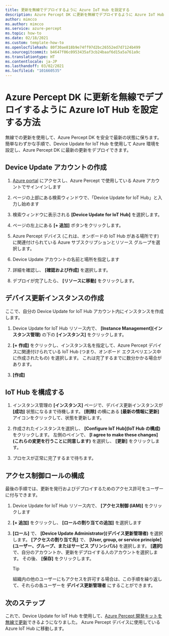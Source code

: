```yaml
---
title: 更新を無線でデプロイするように Azure IoT Hub を設定する
description: Azure Percept DK に更新を無線でデプロイするように Azure IoT Hub を構成する方法について説明します
author: mimcco
ms.author: mimcco
ms.service: azure-percept
ms.topic: how-to
ms.date: 02/18/2021
ms.custom: template-how-to
ms.openlocfilehash: 80f30ae818b9e74ff97d2bc26552ed7d7124b499
ms.sourcegitcommit: b4647f06c0953435af3cb24baaf6d15a5a761a9c
ms.translationtype: HT
ms.contentlocale: ja-JP
ms.lasthandoff: 03/02/2021
ms.locfileid: "101660535"
---
```

# <a name="how-to-set-up-azure-iot-hub-to-deploy-over-the-air-updates-to-your-azure-percept-dk"></a>Azure Percept DK に更新を無線でデプロイするように Azure IoT Hub を設定する方法
無線での更新を使用して、Azure Percept DK を安全で最新の状態に保ちます。 簡単なわずかな手順で、Device Update for IoT Hub を使用して Azure 環境を設定し、Azure Percept DK に最新の更新をデプロイできます。

## <a name="create-a-device-update-account"></a>Device Update アカウントの作成

1. [Azure portal](https://portal.azure.com) にアクセスし、Azure Percept で使用している Azure アカウントでサインインします 

1. ページの上部にある検索ウィンドウで、「Device Update for IoT Hub」と入力し始めます

1. 検索ウィンドウに表示される **[Device Update for IoT Hub]** を選択します。

1. ページの左上にある **[+ 追加]** ボタンをクリックします。

1. Azure Percept デバイス (これは、オンボードの IoT Hub がある場所です) に関連付けられている Azure サブスクリプションとリソース グループを選択します。

1. Device Update アカウントの名前と場所を指定します

1. 詳細を確認し、 **[確認および作成]** を選択します。
 
1. デプロイが完了したら、 **[リソースに移動]** をクリックします。
 
## <a name="create-a-device-update-instance"></a>デバイス更新インスタンスの作成
ここで、自分の Device Update for IoT Hub アカウント内にインスタンスを作成します。

1. Device Update for IoT Hub リソース内で、 **[Instance Management]\(インスタンス管理\)** の下の **[インスタンス]** をクリックします。
 
1. **[+ 作成]** をクリックし、インスタンス名を指定して、Azure Percept デバイスに関連付けられている IoT Hub (つまり、オンボード エクスペリエンス中に作成されたもの) を選択します。 これは完了するまでに数分かかる場合があります。
 
1. **[作成]**

## <a name="configure-iot-hub"></a>IoT Hub を構成する

1. インスタンス管理の **[インスタンス]** ページで、デバイス更新インスタンスが **[成功]** 状態になるまで待機します。 **[削除]** の横にある **[最新の情報に更新]** アイコンをクリックして、状態を更新します。
 
1. 作成されたインスタンスを選択し、 **[Configure IoT Hub]\(IoT Hub の構成\)** をクリックします。 左側のペインで、 **[I agree to make these changes]\(これらの変更を行うことに同意します\)** を選択し、 **[更新]** をクリックします。
 
1. プロセスが正常に完了するまで待ちます。
 
## <a name="configure-access-control-roles"></a>アクセス制御ロールの構成
最後の手順では、更新を発行およびデプロイするためのアクセス許可をユーザーに付与できます。

1. Device Update for IoT Hub リソース内で、 **[アクセス制御 (IAM)]** をクリックします
 
2. **[+ 追加]** をクリックし、 **[ロールの割り当ての追加]** を選択します
 
3. **[ロール]** で、 **[Device Update Administrator]\(デバイス更新管理者\)** を選択します。 **[アクセスの割り当て先]** で、 **[User, group, or service principle]\(ユーザー、グループ、またはサービス プリンシパル\)** を選択します。 **[選択]** で、自分のアカウントか、更新をデプロイする人のアカウントを選択します。 その後、 **[保存]** をクリックします。 

    > [!TIP]
    > 組織内の他のユーザーにもアクセスを許可する場合は、この手順を繰り返して、それらの各ユーザーを **デバイス更新管理者** にすることができます。

## <a name="next-steps"></a>次のステップ

これで、Device Update for IoT Hub を使用して、[Azure Percept 開発キットを無線で更新](./how-to-update-over-the-air.md)できるようになりました。 Azure Percept デバイスに使用している Azure IoT Hub に移動します。